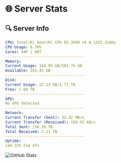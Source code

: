 # 🌐 Server Stats
## 🔍 Server Info
```yaml
CPU: Intel(R) Xeon(R) CPU E5-2699 v4 @ 1255.31GHz
CPU Usage: 0.70%
Cores: 44P | 88T
-----------------------------------
Memory:
Current Usage: 144.95 GB/503.74 GB
Available: 355.42 GB
-----------------------------------
Disk:
Current Usage: 22.13 GB/1.71 TB
Free: 1.60 TB
-----------------------------------
GPU:
No GPU detected
-----------------------------------
Network:
Current Transfer (Sent): 32.42 MB/s
Current Transfer (Received): 159.93 KB/s
Total Sent: 136.10 TB
Total Received: 2.11 TB
-----------------------------------
Uptime:
14d 22h 51m 47s
```
![GitHub Stats](https://img.shields.io/badge/Updated-2025-02-22_21:35:05-blue)